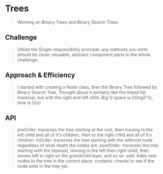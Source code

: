 # Trees

> Working on Binary Trees and Binary Search Trees

## Challenge

> Utilize the Single-responsibility principle: any methods you write should be clean, reusable, abstract component parts to the whole challenge.

## Approach & Efficiency

> I started with creating a Node class, then the Binary Tree followed by Binary Search Tree. Thought about it similarly like the linked list traversal, but with the right and left child.
> Big O space is O(log2^h), time is O(n)

## API

> preOrder: traverses the tree starting at the root, then moving to the left child and all of it's children, then to the right child and all of it's children.
> inOrder: traverses the tree starting with the leftmost node regardless of what depth the nodes are.
> postOrder: traverses the tree starting with the topmost, moving to the left then right child, then moves left to right on the grandchild layer, and so on.
> add: Adds new nodes to the tree in the correct place.
> contains: checks to see if the node exits in the tree yet.

